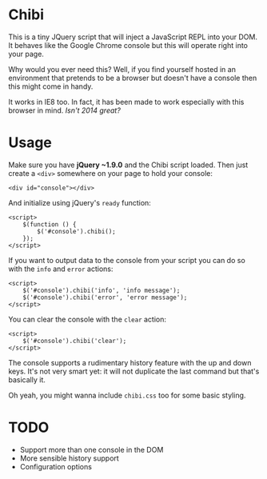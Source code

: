 Chibi
=====
This is a tiny JQuery script that will inject a JavaScript REPL into 
your DOM. It behaves like the Google Chrome console but this will operate
right into your page. 

Why would you ever need this? Well, if you find yourself hosted in an 
environment that pretends to be a browser but doesn't have a console then
this might come in handy.

It works in IE8 too. In fact, it has been made to work especially with this 
browser in mind. _Isn't 2014 great?_

Usage
=====
Make sure you have __jQuery ~1.9.0__ and the Chibi script loaded. Then just
create a `<div>` somewhere on your page to hold your console:

    <div id="console"></div>

And initialize using jQuery's `ready` function:

    <script>
        $(function () {
            $('#console').chibi();
        });
    </script>

If you want to output data to the console from your script you can do so
with the `info` and `error` actions:

    <script>
        $('#console').chibi('info', 'info message');
        $('#console').chibi('error', 'error message');
    </script>

You can clear the console with the `clear` action:

    <script>
        $('#console').chibi('clear');
    </script>

The console supports a rudimentary history feature with the up and down keys.
It's not very smart yet: it will not duplicate the last command but that's basically it.

Oh yeah, you might wanna include `chibi.css` too for some basic styling.

TODO
====
* Support more than one console in the DOM
* More sensible history support
* Configuration options